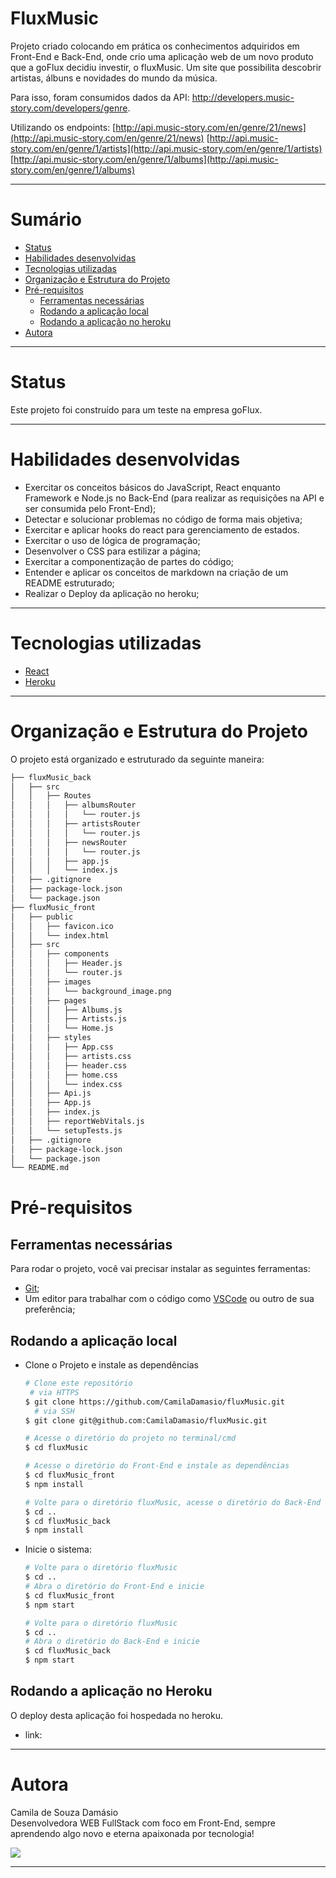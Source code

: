 # FluxMusic

Projeto criado colocando em prática os conhecimentos adquiridos em Front-End e Back-End,  onde crio uma aplicação web de um novo produto que a goFlux decidiu investir, o fluxMusic. Um site que possibilita descobrir artistas, álbuns e novidades do mundo da música.

Para isso, foram consumidos dados da API: http://developers.music-story.com/developers/genre.

Utilizando os endpoints:
[http://api.music-story.com/en/genre/21/news](http://api.music-story.com/en/genre/21/news)
[http://api.music-story.com/en/genre/1/artists](http://api.music-story.com/en/genre/1/artists)
[http://api.music-story.com/en/genre/1/albums](http://api.music-story.com/en/genre/1/albums)

---

# Sumário

- [Status](#status)
- [Habilidades desenvolvidas](#habilidades-desenvolvidas)
- [Tecnologias utilizadas](#tecnologias-utilizadas)
- [Organização e Estrutura do Projeto](#organização-e-estrutura-do-projeto)
- [Pré-requisitos](#pré-requisitos)
  - [Ferramentas necessárias](#ferramentas-necessárias)
  - [Rodando a aplicação local](#rodando-a-aplicação-local)
  - [Rodando a aplicação no heroku](#rodando-a-aplicação-no-heroku)
- [Autora](#autora)

---

# Status

Este projeto foi construído para um teste na empresa goFlux.

---

# Habilidades desenvolvidas

- Exercitar os conceitos básicos do JavaScript, React enquanto Framework e Node.js no Back-End (para realizar as requisições na API e ser consumida pelo Front-End);
- Detectar e solucionar problemas no código de forma mais objetiva;
- Exercitar e aplicar hooks do react para gerenciamento de estados.
- Exercitar o uso de lógica de programação;
- Desenvolver o CSS para estilizar a página;
- Exercitar a componentização de partes do código;
- Entender e aplicar os conceitos de markdown na criação de um README estruturado;
- Realizar o Deploy da aplicação no heroku;

---

# Tecnologias utilizadas

- [React](https://pt-br.reactjs.org/)
- [Heroku](https://www.heroku.com/)

---

# Organização e Estrutura do Projeto

O projeto está organizado e estruturado da seguinte maneira:

```bash
├── fluxMusic_back
│   ├── src
│   │   ├── Routes
│   │   │   ├── albumsRouter
│   │   │   │   └── router.js
│   │   │   ├── artistsRouter
│   │   │   │   └── router.js
│   │   │   ├── newsRouter
│   │   │   │   └── router.js
│   │   │   ├── app.js
│   │   │   └── index.js
│   ├── .gitignore
│   ├── package-lock.json
│   └── package.json
├── fluxMusic_front
│   ├── public
│   │   ├── favicon.ico
│   │   └── index.html
│   ├── src
│   │   ├── components
│   │   │   ├── Header.js
│   │   │   └── router.js
│   │   ├── images
│   │   │   └── background_image.png
│   │   ├── pages
│   │   │   ├── Albums.js
│   │   │   ├── Artists.js
│   │   │   └── Home.js
│   │   ├── styles
│   │   │   ├── App.css
│   │   │   ├── artists.css
│   │   │   ├── header.css
│   │   │   ├── home.css
│   │   │   └── index.css
│   │   ├── Api.js
│   │   ├── App.js
│   │   ├── index.js
│   │   ├── reportWebVitals.js
│   │   └── setupTests.js
│   ├── .gitignore
│   ├── package-lock.json
│   └── package.json
└── README.md

```

# Pré-requisitos

## Ferramentas necessárias

Para rodar o projeto, você vai precisar instalar as seguintes ferramentas:
 - [Git](https://git-scm.com);
 - Um editor para trabalhar com o código como [VSCode](https://code.visualstudio.com/) ou outro de sua preferência;

## Rodando a aplicação local

 - Clone o Projeto e instale as dependências

    ```bash
    # Clone este repositório
     # via HTTPS
    $ git clone https://github.com/CamilaDamasio/fluxMusic.git
      # via SSH
    $ git clone git@github.com:CamilaDamasio/fluxMusic.git

    # Acesse o diretório do projeto no terminal/cmd
    $ cd fluxMusic

    # Acesse o diretório do Front-End e instale as dependências
    $ cd fluxMusic_front
    $ npm install

    # Volte para o diretório fluxMusic, acesse o diretório do Back-End e instale as dependências
    $ cd ..
    $ cd fluxMusic_back
    $ npm install

    ```

 - Inicie o sistema:

    ```bash
    # Volte para o diretório fluxMusic
    $ cd ..
    # Abra o diretório do Front-End e inicie
    $ cd fluxMusic_front
    $ npm start

    # Volte para o diretório fluxMusic
    $ cd ..
    # Abra o diretório do Back-End e inicie
    $ cd fluxMusic_back
    $ npm start

    ```

## Rodando a aplicação no Heroku

  O deploy desta aplicação foi hospedada no heroku.

  - link: []()

---

# Autora

  Camila de Souza Damásio
<br />
  Desenvolvedora WEB FullStack com foco em Front-End, sempre aprendendo algo novo e eterna apaixonada por tecnologia!

  <a href="https://www.linkedin.com/in/camilasdamasio/" target="_blank"><img src="https://img.shields.io/badge/-LinkedIn-%230077B5?style=for-the-badge&logo=linkedin&logoColor=white" target="_blank"></a>

---
